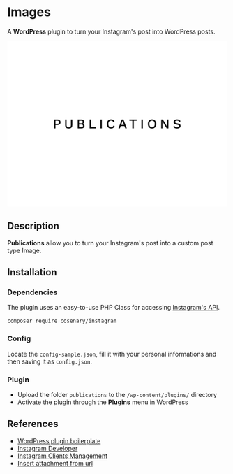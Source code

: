 # Images

A __WordPress__ plugin to turn your Instagram's post into WordPress posts.

![Images](assets/screenshot.png)

## Description

__Publications__ allow you to turn your Instagram's post into a custom post type Image.

## Installation

### Dependencies

The plugin uses an easy-to-use PHP Class for accessing [Instagram's API](https://github.com/cosenary/Instagram-PHP-API).

```
composer require cosenary/instagram
```

### Config

Locate the `config-sample.json`, fill it with your personal informations and then saving it as `config.json`.

### Plugin

- Upload the folder `publications` to the `/wp-content/plugins/` directory
- Activate the plugin through the __Plugins__ menu in WordPress

## References

- [WordPress plugin boilerplate](https://github.com/DevinVinson/WordPress-Plugin-Boilerplate)
- [Instagram Developer](https://www.instagram.com/developer/)
- [Instagram Clients Management](https://www.instagram.com/developer/clients/manage/)
- [Insert attachment from url](https://gist.github.com/m1r0/f22d5237ee93bcccb0d9)